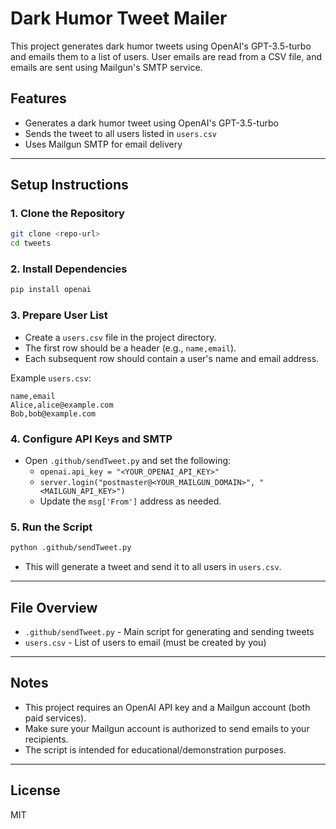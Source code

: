 # Dark Humor Tweet Mailer

This project generates dark humor tweets using OpenAI's GPT-3.5-turbo and emails them to a list of users. User emails are read from a CSV file, and emails are sent using Mailgun's SMTP service.

## Features
- Generates a dark humor tweet using OpenAI's GPT-3.5-turbo
- Sends the tweet to all users listed in `users.csv`
- Uses Mailgun SMTP for email delivery

---

## Setup Instructions

### 1. Clone the Repository
```bash
git clone <repo-url>
cd tweets
```

### 2. Install Dependencies
```bash
pip install openai
```

### 3. Prepare User List
- Create a `users.csv` file in the project directory.
- The first row should be a header (e.g., `name,email`).
- Each subsequent row should contain a user's name and email address.

Example `users.csv`:
```
name,email
Alice,alice@example.com
Bob,bob@example.com
```

### 4. Configure API Keys and SMTP
- Open `.github/sendTweet.py` and set the following:
  - `openai.api_key = "<YOUR_OPENAI_API_KEY>"`
  - `server.login("postmaster@<YOUR_MAILGUN_DOMAIN>", "<MAILGUN_API_KEY>")`
  - Update the `msg['From']` address as needed.

### 5. Run the Script
```bash
python .github/sendTweet.py
```
- This will generate a tweet and send it to all users in `users.csv`.

---

## File Overview
- `.github/sendTweet.py` - Main script for generating and sending tweets
- `users.csv` - List of users to email (must be created by you)

---

## Notes
- This project requires an OpenAI API key and a Mailgun account (both paid services).
- Make sure your Mailgun account is authorized to send emails to your recipients.
- The script is intended for educational/demonstration purposes.

---

## License
MIT 